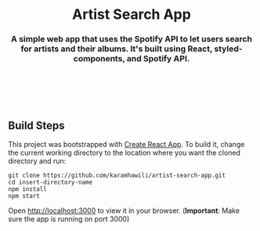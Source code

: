 <h1 align="center">
  Artist Search App
  <br>
</h1>
<h3 align="center">A simple web app that uses the Spotify API to let users search for artists and their albums. It's built using React, styled-components, and Spotify API.</h3>
<br>
<br>

<br>
<br>

## Build Steps

This project was bootstrapped with [Create React App](https://github.com/facebook/create-react-app).
To build it, change the current working directory to the location where you want the cloned directory and run:

```
git clone https://github.com/karamhawili/artist-search-app.git
cd insert-directory-name
npm install
npm start
```

Open [http://localhost:3000](http://localhost:3000) to view it in your browser. (**Important**: Make sure the app is running on port 3000)
